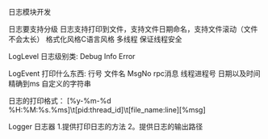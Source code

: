 日志模块开发

日志要支持分级
日志支持打印到文件，支持文件日期命名，支持文件滚动（文件不会太长）
格式化风格C语言风格
多线程 保证线程安全

LogLevel 日志级别类:
Debug
Info
Error

LogEvent 打印什么东西:
行号
文件名
MsgNo rpc消息
线程进程号
日期以及时间精确到ms
自定义的字符串

日志的打印格式：
[%y-%m-%d %H:%M:%s.%ms]\t[pid:thread_id]\t[file_name:line][%msg]

Logger 日志器
1.提供打印日志的方法
2。提供日志的输出路径
